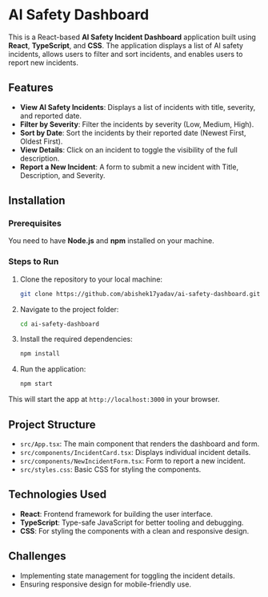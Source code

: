 # AI Safety Dashboard

This is a React-based **AI Safety Incident Dashboard** application built using **React**, **TypeScript**, and **CSS**. The application displays a list of AI safety incidents, allows users to filter and sort incidents, and enables users to report new incidents.

## Features

- **View AI Safety Incidents**: Displays a list of incidents with title, severity, and reported date.
- **Filter by Severity**: Filter the incidents by severity (Low, Medium, High).
- **Sort by Date**: Sort the incidents by their reported date (Newest First, Oldest First).
- **View Details**: Click on an incident to toggle the visibility of the full description.
- **Report a New Incident**: A form to submit a new incident with Title, Description, and Severity.

## Installation

### Prerequisites
You need to have **Node.js** and **npm** installed on your machine.

### Steps to Run

1. Clone the repository to your local machine:
    ```bash
    git clone https://github.com/abishek17yadav/ai-safety-dashboard.git
    ```

2. Navigate to the project folder:
    ```bash
    cd ai-safety-dashboard
    ```

3. Install the required dependencies:
    ```bash
    npm install
    ```

4. Run the application:
    ```bash
    npm start
    ```

This will start the app at `http://localhost:3000` in your browser.

## Project Structure

- `src/App.tsx`: The main component that renders the dashboard and form.
- `src/components/IncidentCard.tsx`: Displays individual incident details.
- `src/components/NewIncidentForm.tsx`: Form to report a new incident.
- `src/styles.css`: Basic CSS for styling the components.

## Technologies Used

- **React**: Frontend framework for building the user interface.
- **TypeScript**: Type-safe JavaScript for better tooling and debugging.
- **CSS**: For styling the components with a clean and responsive design.

## Challenges

- Implementing state management for toggling the incident details.
- Ensuring responsive design for mobile-friendly use.

